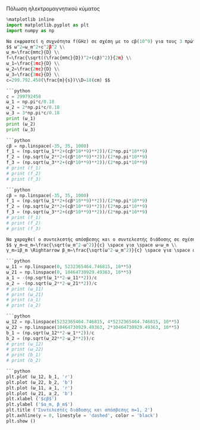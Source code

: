 Πόλωση  ηλεκτρομαγνητικού κύματος

```python
%matplotlib inline
import matplotlib.pyplot as plt
import numpy as np

Να εκφραστεί η συχνότητα f(GHz) σε σχέση με το cβ(10^9) για τους 3 πρώτους ρυθμούς αποκοπής.
$$ ω^2=ω_m^2+c^2β^2 \\
ω_m=\frac{mπc}{D} \\
f=\frac{\sqrt((\frac{mπc}{D})^2+(cβ)^2)}{2π} \\
ω_1=\frac{1πc}{D} \\
ω_2=\frac{2πc}{D} \\
ω_3=\frac{3πc}{D} \\
c=299.792.458(\frac{m}{s})\\D=18(cm) $$

```python
c = 299792458
ω_1 = np.pi*c/0.18
ω_2 = 2*np.pi*c/0.18
ω_3 = 3*np.pi*c/0.18
print (ω_1)
print (ω_2)
print (ω_3)

```python
cβ = np.linspace(-35, 35, 1000)
f_1 = (np.sqrt(ω_1**2+(cβ*10**9)**2))/(2*np.pi*10**9)
f_2 = (np.sqrt(ω_2**2+(cβ*10**9)**2))/(2*np.pi*10**9)
f_3 = (np.sqrt(ω_3**2+(cβ*10**9)**2))/(2*np.pi*10**9)
# print (f_1)
# print (f_2)
# print (f_3)

```python
cβ = np.linspace(-35, 35, 1000)
f_1 = (np.sqrt(ω_1**2+(cβ*10**9)**2))/(2*np.pi*10**9)
f_2 = (np.sqrt(ω_2**2+(cβ*10**9)**2))/(2*np.pi*10**9)
f_3 = (np.sqrt(ω_3**2+(cβ*10**9)**2))/(2*np.pi*10**9)
# print (f_1)
# print (f_2)
# print (f_3)

Να χαραχθεί ο συντελεστής απόσβεσης και ο συντελεστής διάδοσης σε σχέση με το cβ για τους 2 πρώτους ρυθμούς αποκοπής.
$$ γ_m=α_m=\frac{\sqrt(ω_m^2-ω^2)}{c} \space για \space ω<ω_m \\
γ_m=iβ_m \Rightarrow β_m=\frac{\sqrt(ω^2-ω_m^2)}{c} \space για \space ω>ω_m $$

```python
ω_11 = np.linspace(0, 5232365464.746815, 10**5)
ω_21 = np.linspace(0, 10464730929.49363, 10**5)
a_1 = -(np.sqrt(ω_1**2-ω_11**2))/c
a_2 = -(np.sqrt(ω_2**2-ω_21**2))/c
# print (ω_11)
# print (ω_21)
# print (a_1)
# print (a_2)

```python
ω_12 = np.linspace(5232365464.746815, 4*5232365464.746815, 10**5)
ω_22 = np.linspace(10464730929.49363, 2*10464730929.49363, 10**5)
b_1 = (np.sqrt(ω_12**2-ω_1**2))/c
b_2 = (np.sqrt(ω_22**2-ω_2**2))/c
# print (ω_12)
# print (ω_22)
# print (b_1)
# print (b_2)

```python
plt.plot (ω_12, b_1, 'r')
plt.plot (ω_22, b_2, 'b')
plt.plot (ω_11, a_1, 'r')
plt.plot (ω_21, a_2, 'b')
plt.xlabel ('$cβ$')
plt.ylabel ('$α_m, β_m$')
plt.title ('Συντελεστές διάδοσης και απόσβεσης m=1, 2')
plt.axhline(y = 0, linestyle = 'dashed', color = 'black')
plt.show ()

